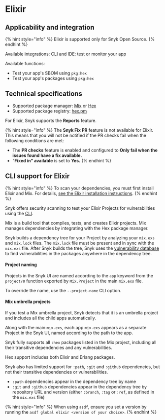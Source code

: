 # Elixir

## Applicability and integration

{% hint style="info" %}
Elixir is supported only for Snyk Open Source.
{% endhint %}

Available integrations: CLI and IDE: test or monitor your app

Available functions:

* Test your app's SBOM using `pkg:hex`
* Test your app's packages using `pkg:hex`

## Technical specifications

* Supported package manager:  [Mix](https://hexdocs.pm/mix/Mix.html) or [Hex](https://hex.pm/)
* Supported package registry: [hex.pm](https://hex.pm/)

For Elixir, Snyk supports the **Reports** feature.&#x20;

{% hint style="info" %}
The **Snyk Fix PR** feature is not available for Elixir. This means that you will not be notified if the PR checks fail when the following conditions are met:&#x20;

* The **PR checks** feature is enabled and configured to **Only fail when the issues found have a fix available.**
* "**Fixed in" available** is set to **Yes.**
{% endhint %}

## CLI support for Elixir

{% hint style="info" %}
To scan your dependencies, you must first install Elixir and Mix. For details, [see the Elixir installation instructions](https://elixir-lang.org/install.html).
{% endhint %}

Snyk offers security scanning to test your Elixir Projects for vulnerabilities using the [CLI](../../developer-tools/snyk-cli/).

Mix is a build tool that compiles, tests, and creates Elixir projects. Mix manages dependencies by integrating with the Hex package manager.

Snyk builds a dependency tree for your Project by analyzing your `mix.exs` and `mix.lock` files. The `mix.lock` file must be present and in sync with the `mix.exs` file. After Snyk builds the tree, Snyk uses the [vulnerability database](https://snyk.io/vuln) to find vulnerabilities in the packages anywhere in the dependency tree.

#### **Project naming**

Projects in the Snyk UI are named according to the `app` keyword from the `project/0` function exported by `Mix.Project` in the main `mix.exs` file.

To override the name, use the `--project-name` CLI option.

#### **Mix umbrella projects**

If you test a Mix umbrella project, Snyk detects that it is an umbrella project and includes all the child apps automatically.

Along with the main `mix.exs`, each app `mix.exs` appears as a separate Project in the Snyk UI, named according to the path to the app.

Snyk fully supports all `:hex` packages listed in the Mix project, including all their transitive dependencies and any vulnerabilities.

Hex support includes both Elixir and Erlang packages.

Snyk also has limited support for `:path`, `:git` and `:github` dependencies, but not their transitive dependencies or vulnerabilities.

* `:path` dependencies appear in the dependency tree by name
* `:git` and `:github` dependencies appear in the dependency tree by repository URL and version (either `:branch`, `:tag` or `:ref`, as defined in the `mix.exs` file)

{% hint style="info" %}
When using `asdf`, ensure you set a version by running the `asdf global elixir <version of your choice>`.
{% endhint %}
